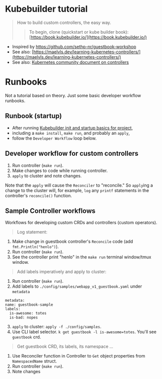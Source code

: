 # Kubebuilder tutorial

> How to build custom controllers, the easy way.
>> To begin, clone (quickstart or kube builder book): [https://book.kubebuilder.io/](https://book.kubebuilder.io/)

- Inspired by https://github.com/sethp-nr/guestbook-workshop
- See also: [https://maelvls.dev/learning-kubernetes-controllers/](https://maelvls.dev/learning-kubernetes-controllers/)
- See also: [Kubernetes community document on controllers](https://github.com/kubernetes/community/blob/712590c108bd4533b80e8f2753cadaa617d9bdf2/contributors/devel/sig-api-machinery/controllers.md)

# Runbooks
Not a tutorial based on theory. Just some basic developer workflow runbooks.
## Runbook (startup)
- After running [Kubebuilder init and startup basics for project](./INIT.md),
- including a `make install`, `make run`, and probably an `apply`,
- follow the `Developer Workflow` loop below.
## Developer workflow for custom controllers
1. Run controller (`make run`).
2. Make changes to code while running controller.
3. `apply` to cluster and note changes.

Note that the `apply` will cause the `Reconciler` to "reconcile." So `apply`ing a change to the cluster will, for example, `log` any `printf` statements in the controller's `reconcile()` function.

## Sample Controller workflows
Workflows for developing custom CRDs and controllers (custom operators).

> Log statement:
1. Make change in guestbook controller's `Reconcile` code (add `fmt.Println("henlo")`).
2. Run controller (`make run`).
3. See the controller print "henlo" in the `make run` terminal window/tmux window.

>  Add labels imperatively and apply to cluster:
1. Run controller (`make run`).
2. Add labels to `./config/samples/webapp_v1_guestbook.yaml` under `metadata`
  ```
  metadata:
  name: guestbook-sample
  labels:
    is-awesome: totes
    is-bad: nopes
  ```
3. `apply` to cluster: `apply -f ./config/samples`.
4. Use CLI label selector. `k get guestbook -l is-awesome=totes`. You'll see `guestbook` crd.

> Get guestbook CRD, its labels, its namespace ...
1. Use Reconciler function in Controller to `Get` object properties from `NamespacedName` struct.
2. Run controller (`make run`).
3. Note changes